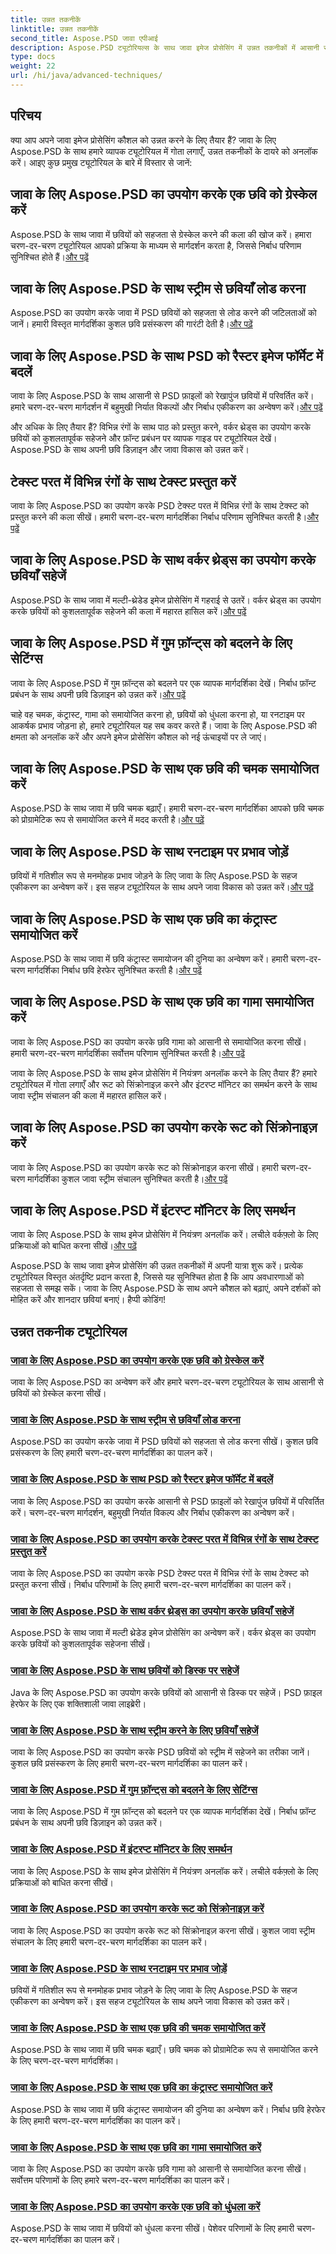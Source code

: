 ```yaml
---
title: उन्नत तकनीकें
linktitle: उन्नत तकनीकें
second_title: Aspose.PSD जावा एपीआई
description: Aspose.PSD ट्यूटोरियल्स के साथ जावा इमेज प्रोसेसिंग में उन्नत तकनीकों में आसानी से महारत हासिल करें। ग्रेस्केल, लोड करें, रूपांतरित करें, टेक्स्ट प्रस्तुत करें, कुशलतापूर्वक सहेजें, और बहुत कुछ!
type: docs
weight: 22
url: /hi/java/advanced-techniques/
---
```

## परिचय

क्या आप अपने जावा इमेज प्रोसेसिंग कौशल को उन्नत करने के लिए तैयार हैं? जावा के लिए Aspose.PSD के साथ हमारे व्यापक ट्यूटोरियल में गोता लगाएँ, उन्नत तकनीकों के दायरे को अनलॉक करें। आइए कुछ प्रमुख ट्यूटोरियल के बारे में विस्तार से जानें:

## जावा के लिए Aspose.PSD का उपयोग करके एक छवि को ग्रेस्केल करें
 Aspose.PSD के साथ जावा में छवियों को सहजता से ग्रेस्केल करने की कला की खोज करें। हमारा चरण-दर-चरण ट्यूटोरियल आपको प्रक्रिया के माध्यम से मार्गदर्शन करता है, जिससे निर्बाध परिणाम सुनिश्चित होते हैं।[और पढ़ें](./grayscale-image/)

## जावा के लिए Aspose.PSD के साथ स्ट्रीम से छवियाँ लोड करना
 Aspose.PSD का उपयोग करके जावा में PSD छवियों को सहजता से लोड करने की जटिलताओं को जानें। हमारी विस्तृत मार्गदर्शिका कुशल छवि प्रसंस्करण की गारंटी देती है।[और पढ़ें](./loading-images-from-stream/)

## जावा के लिए Aspose.PSD के साथ PSD को रैस्टर इमेज फॉर्मेट में बदलें
जावा के लिए Aspose.PSD के साथ आसानी से PSD फ़ाइलों को रेखापुंज छवियों में परिवर्तित करें। हमारे चरण-दर-चरण मार्गदर्शन में बहुमुखी निर्यात विकल्पों और निर्बाध एकीकरण का अन्वेषण करें।[और पढ़ें](./convert-psd-to-raster-formats/)

और अधिक के लिए तैयार हैं? विभिन्न रंगों के साथ पाठ को प्रस्तुत करने, वर्कर थ्रेड्स का उपयोग करके छवियों को कुशलतापूर्वक सहेजने और फ़ॉन्ट प्रबंधन पर व्यापक गाइड पर ट्यूटोरियल देखें। Aspose.PSD के साथ अपनी छवि डिज़ाइन और जावा विकास को उन्नत करें।

## टेक्स्ट परत में विभिन्न रंगों के साथ टेक्स्ट प्रस्तुत करें
 जावा के लिए Aspose.PSD का उपयोग करके PSD टेक्स्ट परत में विभिन्न रंगों के साथ टेक्स्ट को प्रस्तुत करने की कला सीखें। हमारी चरण-दर-चरण मार्गदर्शिका निर्बाध परिणाम सुनिश्चित करती है।[और पढ़ें](./render-text-different-colors/)

## जावा के लिए Aspose.PSD के साथ वर्कर थ्रेड्स का उपयोग करके छवियाँ सहेजें
 Aspose.PSD के साथ जावा में मल्टी-थ्रेडेड इमेज प्रोसेसिंग में गहराई से उतरें। वर्कर थ्रेड्स का उपयोग करके छवियों को कुशलतापूर्वक सहेजने की कला में महारत हासिल करें।[और पढ़ें](./save-images-worker-threads/)

## जावा के लिए Aspose.PSD में गुम फ़ॉन्ट्स को बदलने के लिए सेटिंग्स
जावा के लिए Aspose.PSD में गुम फ़ॉन्ट्स को बदलने पर एक व्यापक मार्गदर्शिका देखें। निर्बाध फ़ॉन्ट प्रबंधन के साथ अपनी छवि डिज़ाइन को उन्नत करें।[और पढ़ें](./settings-replacing-missing-fonts/)

चाहे वह चमक, कंट्रास्ट, गामा को समायोजित करना हो, छवियों को धुंधला करना हो, या रनटाइम पर आकर्षक प्रभाव जोड़ना हो, हमारे ट्यूटोरियल यह सब कवर करते हैं। जावा के लिए Aspose.PSD की क्षमता को अनलॉक करें और अपने इमेज प्रोसेसिंग कौशल को नई ऊंचाइयों पर ले जाएं।

## जावा के लिए Aspose.PSD के साथ एक छवि की चमक समायोजित करें
 Aspose.PSD के साथ जावा में छवि चमक बढ़ाएँ। हमारी चरण-दर-चरण मार्गदर्शिका आपको छवि चमक को प्रोग्रामेटिक रूप से समायोजित करने में मदद करती है।[और पढ़ें](./adjust-brightness/)

## जावा के लिए Aspose.PSD के साथ रनटाइम पर प्रभाव जोड़ें
 छवियों में गतिशील रूप से मनमोहक प्रभाव जोड़ने के लिए जावा के लिए Aspose.PSD के सहज एकीकरण का अन्वेषण करें। इस सहज ट्यूटोरियल के साथ अपने जावा विकास को उन्नत करें।[और पढ़ें](./add-effects-runtime/)

## जावा के लिए Aspose.PSD के साथ एक छवि का कंट्रास्ट समायोजित करें
 Aspose.PSD के साथ जावा में छवि कंट्रास्ट समायोजन की दुनिया का अन्वेषण करें। हमारी चरण-दर-चरण मार्गदर्शिका निर्बाध छवि हेरफेर सुनिश्चित करती है।[और पढ़ें](./adjust-contrast/)

## जावा के लिए Aspose.PSD के साथ एक छवि का गामा समायोजित करें
 जावा के लिए Aspose.PSD का उपयोग करके छवि गामा को आसानी से समायोजित करना सीखें। हमारी चरण-दर-चरण मार्गदर्शिका सर्वोत्तम परिणाम सुनिश्चित करती है।[और पढ़ें](./adjust-gamma/)

जावा के लिए Aspose.PSD के साथ इमेज प्रोसेसिंग में नियंत्रण अनलॉक करने के लिए तैयार हैं? हमारे ट्यूटोरियल में गोता लगाएँ और रूट को सिंक्रोनाइज़ करने और इंटरप्ट मॉनिटर का समर्थन करने के साथ जावा स्ट्रीम संचालन की कला में महारत हासिल करें।

## जावा के लिए Aspose.PSD का उपयोग करके रूट को सिंक्रोनाइज़ करें
 जावा के लिए Aspose.PSD का उपयोग करके रूट को सिंक्रोनाइज़ करना सीखें। हमारी चरण-दर-चरण मार्गदर्शिका कुशल जावा स्ट्रीम संचालन सुनिश्चित करती है।[और पढ़ें](./synchronize-root/)

## जावा के लिए Aspose.PSD में इंटरप्ट मॉनिटर के लिए समर्थन
 जावा के लिए Aspose.PSD के साथ इमेज प्रोसेसिंग में नियंत्रण अनलॉक करें। लचीले वर्कफ़्लो के लिए प्रक्रियाओं को बाधित करना सीखें।[और पढ़ें](./support-interrupt-monitor/)

Aspose.PSD के साथ जावा इमेज प्रोसेसिंग की उन्नत तकनीकों में अपनी यात्रा शुरू करें। प्रत्येक ट्यूटोरियल विस्तृत अंतर्दृष्टि प्रदान करता है, जिससे यह सुनिश्चित होता है कि आप अवधारणाओं को सहजता से समझ सकें। जावा के लिए Aspose.PSD के साथ अपने कौशल को बढ़ाएं, अपने दर्शकों को मोहित करें और शानदार छवियां बनाएं। हैप्पी कोडिंग!
## उन्नत तकनीक ट्यूटोरियल
### [जावा के लिए Aspose.PSD का उपयोग करके एक छवि को ग्रेस्केल करें](./grayscale-image/)
जावा के लिए Aspose.PSD का अन्वेषण करें और हमारे चरण-दर-चरण ट्यूटोरियल के साथ आसानी से छवियों को ग्रेस्केल करना सीखें।
### [जावा के लिए Aspose.PSD के साथ स्ट्रीम से छवियाँ लोड करना](./loading-images-from-stream/)
Aspose.PSD का उपयोग करके जावा में PSD छवियों को सहजता से लोड करना सीखें। कुशल छवि प्रसंस्करण के लिए हमारी चरण-दर-चरण मार्गदर्शिका का पालन करें।
### [जावा के लिए Aspose.PSD के साथ PSD को रैस्टर इमेज फॉर्मेट में बदलें](./convert-psd-to-raster-formats/)
जावा के लिए Aspose.PSD का उपयोग करके आसानी से PSD फ़ाइलों को रेखापुंज छवियों में परिवर्तित करें। चरण-दर-चरण मार्गदर्शन, बहुमुखी निर्यात विकल्प और निर्बाध एकीकरण का अन्वेषण करें।
### [जावा के लिए Aspose.PSD का उपयोग करके टेक्स्ट परत में विभिन्न रंगों के साथ टेक्स्ट प्रस्तुत करें](./render-text-different-colors/)
जावा के लिए Aspose.PSD का उपयोग करके PSD टेक्स्ट परत में विभिन्न रंगों के साथ टेक्स्ट को प्रस्तुत करना सीखें। निर्बाध परिणामों के लिए हमारी चरण-दर-चरण मार्गदर्शिका का पालन करें।
### [जावा के लिए Aspose.PSD के साथ वर्कर थ्रेड्स का उपयोग करके छवियाँ सहेजें](./save-images-worker-threads/)
Aspose.PSD के साथ जावा में मल्टी थ्रेडेड इमेज प्रोसेसिंग का अन्वेषण करें। वर्कर थ्रेड्स का उपयोग करके छवियों को कुशलतापूर्वक सहेजना सीखें।
### [जावा के लिए Aspose.PSD के साथ छवियों को डिस्क पर सहेजें](./save-images-to-disk/)
Java के लिए Aspose.PSD का उपयोग करके छवियों को आसानी से डिस्क पर सहेजें। PSD फ़ाइल हेरफेर के लिए एक शक्तिशाली जावा लाइब्रेरी।
### [जावा के लिए Aspose.PSD के साथ स्ट्रीम करने के लिए छवियाँ सहेजें](./save-images-to-stream/)
जावा के लिए Aspose.PSD का उपयोग करके PSD छवियों को स्ट्रीम में सहेजने का तरीका जानें। कुशल छवि प्रसंस्करण के लिए हमारी चरण-दर-चरण मार्गदर्शिका का पालन करें।
### [जावा के लिए Aspose.PSD में गुम फ़ॉन्ट्स को बदलने के लिए सेटिंग्स](./settings-replacing-missing-fonts/)
जावा के लिए Aspose.PSD में गुम फ़ॉन्ट्स को बदलने पर एक व्यापक मार्गदर्शिका देखें। निर्बाध फ़ॉन्ट प्रबंधन के साथ अपनी छवि डिज़ाइन को उन्नत करें।
### [जावा के लिए Aspose.PSD में इंटरप्ट मॉनिटर के लिए समर्थन](./support-interrupt-monitor/)
जावा के लिए Aspose.PSD के साथ इमेज प्रोसेसिंग में नियंत्रण अनलॉक करें। लचीले वर्कफ़्लो के लिए प्रक्रियाओं को बाधित करना सीखें।
### [जावा के लिए Aspose.PSD का उपयोग करके रूट को सिंक्रोनाइज़ करें](./synchronize-root/)
जावा के लिए Aspose.PSD का उपयोग करके रूट को सिंक्रोनाइज़ करना सीखें। कुशल जावा स्ट्रीम संचालन के लिए हमारी चरण-दर-चरण मार्गदर्शिका का पालन करें।
### [जावा के लिए Aspose.PSD के साथ रनटाइम पर प्रभाव जोड़ें](./add-effects-runtime/)
छवियों में गतिशील रूप से मनमोहक प्रभाव जोड़ने के लिए जावा के लिए Aspose.PSD के सहज एकीकरण का अन्वेषण करें। इस सहज ट्यूटोरियल के साथ अपने जावा विकास को उन्नत करें।
### [जावा के लिए Aspose.PSD के साथ एक छवि की चमक समायोजित करें](./adjust-brightness/)
Aspose.PSD के साथ जावा में छवि चमक बढ़ाएँ। छवि चमक को प्रोग्रामेटिक रूप से समायोजित करने के लिए चरण-दर-चरण मार्गदर्शिका। 
### [जावा के लिए Aspose.PSD के साथ एक छवि का कंट्रास्ट समायोजित करें](./adjust-contrast/)
Aspose.PSD के साथ जावा में छवि कंट्रास्ट समायोजन की दुनिया का अन्वेषण करें। निर्बाध छवि हेरफेर के लिए हमारी चरण-दर-चरण मार्गदर्शिका का पालन करें।
### [जावा के लिए Aspose.PSD के साथ एक छवि का गामा समायोजित करें](./adjust-gamma/)
जावा के लिए Aspose.PSD का उपयोग करके छवि गामा को आसानी से समायोजित करना सीखें। सर्वोत्तम परिणामों के लिए हमारे चरण-दर-चरण मार्गदर्शिका का पालन करें।
### [जावा के लिए Aspose.PSD का उपयोग करके एक छवि को धुंधला करें](./blur-image/)
Aspose.PSD के साथ जावा में छवियों को धुंधला करना सीखें। पेशेवर परिणामों के लिए हमारी चरण-दर-चरण मार्गदर्शिका का पालन करें।
